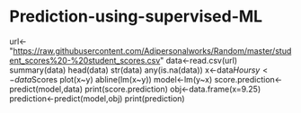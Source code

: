 # Prediction-using-supervised-ML
url<-"https://raw.githubusercontent.com/Adipersonalworks/Random/master/student_scores%20-%20student_scores.csv"
data<-read.csv(url)
summary(data)
head(data)
str(data)
any(is.na(data))
x<-data$Hours
y<-data$Scores
plot(x~y)
abline(lm(x~y))
model<-lm(y~x)
score.prediction<-predict(model,data)
print(score.prediction)
obj<-data.frame(x=9.25)
prediction<-predict(model,obj)
print(prediction)
